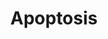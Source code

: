 ---
annotations:
- id: PW:0000004
  parent: regulatory pathway
  type: Pathway Ontology
  value: regulatory pathway
authors:
- MaintBot
- MartijnVanIersel
- Thomas
- Christine Chichester
- AlexanderPico
- Mkutmon
citedin:
- link: 10.1038/mtm.2014.7
  title: Proteomic profiling of salivary gland after nonviral gene transfer mediated
    by conventional plasmids and minicircles (2014)
- link: 10.3390/nu17050757
  title: Isoschaftoside in Fig Leaf Tea Alleviates Nonalcoholic Fatty Liver Disease
    in Mice via the Regulation of Macrophage Polarity (2025)
- link: 10.1016/j.forsciint.2016.06.027
  title: Simultaneous time course analysis of multiple markers based on DNA microarray
    in incised wound in skeletal muscle for wound aging (2016)
- link: 10.15252/embr.202153083
  title: Reprogramming of glucocorticoid receptor function by hypoxia (2021)
description: Apoptosis is a distinct form of cell death that is functionally and morphologically
  different from necrosis. Nuclear chromatin condensation, cytoplasmic shrinking,
  dilated endoplasmic reticulum, and membrane blebbing characterize apoptosis in general.
  Mitochondria remain morphologically unchanged. In 1972 Kerr et al introduced the
  concept of apoptosis as a distinct form of "cell-death", and the mechanisms of various
  apoptotic pathways are still being revealed today.
last-edited: 2018-01-19
organisms:
- Mus musculus
redirect_from:
- /index.php/Pathway:WP1254
- /instance/WP1254
- /instance/WP1254_r95784
revision: r95784
schema-jsonld:
- '@context': https://schema.org/
  '@id': https://wikipathways.github.io/pathways/WP1254.html
  '@type': Dataset
  creator:
    '@type': Organization
    name: WikiPathways
  description: Apoptosis is a distinct form of cell death that is functionally and
    morphologically different from necrosis. Nuclear chromatin condensation, cytoplasmic
    shrinking, dilated endoplasmic reticulum, and membrane blebbing characterize apoptosis
    in general. Mitochondria remain morphologically unchanged. In 1972 Kerr et al
    introduced the concept of apoptosis as a distinct form of "cell-death", and the
    mechanisms of various apoptotic pathways are still being revealed today.
  keywords:
  - Akt1
  - Apaf1
  - Bad
  - Bak1
  - Bax
  - Bcl2
  - Bcl2l1
  - Bcl2l11
  - Bcl2l2
  - Bid
  - Birc2
  - Birc3
  - Birc5
  - Bnip3l
  - Bok
  - Casp1
  - Casp2
  - Casp3
  - Casp4
  - Casp6
  - Casp7
  - Casp8
  - Casp9
  - Cflar
  - Chuk
  - Cradd
  - Dffa
  - Dffb
  - Diablo
  - Fadd
  - Fas
  - Fasl
  - Gzmc
  - Hells
  - Hrk
  - Igf1
  - Igf1r
  - Igf2
  - Ikbkb
  - Ikbkg
  - Irf1
  - Irf2
  - Irf3
  - Irf4
  - Irf5
  - Irf6
  - Irf7
  - Jun
  - Lta
  - Map2k4
  - Map3k1
  - Mapk10
  - Mcl1
  - Mdm2
  - Myc
  - Nfkb1
  - Nfkbia
  - Nfkbib
  - Nfkbie
  - Pik3r1
  - Pmaip1
  - Prf1
  - Rela
  - Ripk1
  - Scaf11
  - Tnf
  - Tnfrsf10b
  - Tnfrsf1a
  - Tnfrsf1b
  - Tnfrsf21
  - Tnfrsf25
  - Tnfsf10
  - Tradd
  - Traf1
  - Traf2
  - Traf3
  - Trp53
  - Trp63
  - Trp73
  - Xiap
  license: CC0
  name: Apoptosis
seo: CreativeWork
title: Apoptosis
wpid: WP1254
---